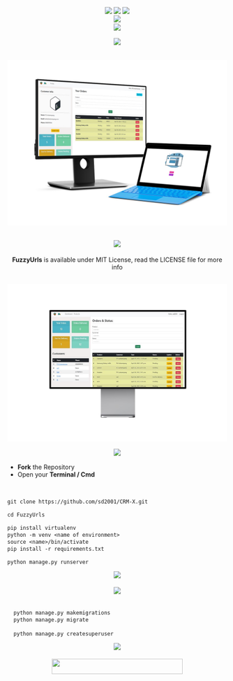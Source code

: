 <div align="center"> 
  <p align='center'> 
   <img src="https://img.shields.io/badge/UX_CRM%20-%20DJANGO-darkgreen?style=for-the-badge" />
   <img src="https://forthebadge.com/images/badges/built-with-love.svg" />
   <img src="https://img.shields.io/badge/By-Swarnabha-blue?style=for-the-badge" /><br>
   <img src="http://ForTheBadge.com/images/badges/made-with-python.svg" />
    <br>
   <img src="https://img.shields.io/badge/License-MIT-yellow.svg?style=for-the-badge" /><br>
  </p>
 </div>
 
 <div align="center">
  <p>
  <img src="https://img.shields.io/badge/Manage%20%20Your%20%20Ecommerce%20Backend%20at%20a%20single%20place%20%F0%9F%9A%80-magenta?logo=django&style=for-the-badge" />
  </p>
  <br>
  <img src="github-media/combined.jpg"/>
 </div>
 <div align="center">
 <p>
 <br>
   <img src="https://img.shields.io/badge/License-MIT-yellow.svg?style=for-the-badge" /><br>
   <br><strong>FuzzyUrls</strong> is available under MIT License, read the LICENSE file for more info
  <p>
  </div><br>

<div align="center">  
  <img src="github-media/admin.jpg"/>
 </div>
 <div align="center">
  <p>    
  <img src="https://img.shields.io/badge/How%20to%20start%20locally%F0%9F%9B%A0%EF%B8%8F-purple?logo=visual-studio-code&style=for-the-badge" /><br>
</div>
 
  - **Fork** the Repository
  - Open your **Terminal / Cmd**
  
 <br>
 
   ```
   git clone https://github.com/sd2001/CRM-X.git   
   ```   

   ```
   cd FuzzyUrls
   ```

   ```
   pip install virtualenv
   python -m venv <name of environment>
   source <name>/bin/activate
   pip install -r requirements.txt
   ```

   ```
   python manage.py runserver
   ```
 
 <div align="center">
  <img src="https://img.shields.io/badge/Server%20starts%20running%20on%20port%20-%208000%F0%9F%9A%80-qwerty?logo=Southwest%20Airlines&style=for-the-badge"/>
  <br><br>
  <img src="https://img.shields.io/badge/Database%20Migrations%20&%20Staff/Admin%20Access-olive?logo=postgresql&style=for-the-badge"/>
 </div><br>
 
 ```
   python manage.py makemigrations
   python manage.py migrate
   
   python manage.py createsuperuser
 ```
 
   <div align="center">
     <img src="https://img.shields.io/badge/Visit%20'localhost/admin'%20and%20login%20with%20the%20entered%20credentials-dimgray?logo=curl&style=for-the-badge"/>    
   </div><br>
   

 
 <div align="center">
  <img src="https://img.shields.io/badge/Please%20star%20if%20you%20like%20it-yellow?logo=Southwest%20Airlines&style=for-the-badge" width="300" height="35"/>
 </div>

